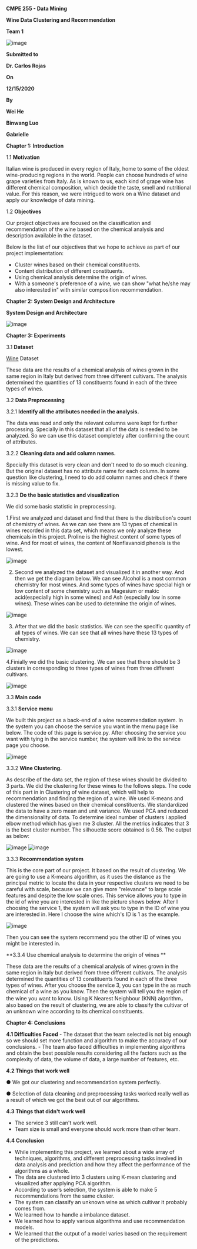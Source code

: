 **CMPE 255 - Data Mining**

**Wine Data Clustering and Recommendation**

**Team 1**

![image](https://github.com/RachelH2513/255-Team-1-Project/blob/main/images/logo.png)  

**Submitted to**

**Dr. Carlos Rojas**

**On**

**12/15/2020**

**By**

**Wei He**

**Binwang Luo**

**Gabrielle**

**Chapter 1: Introduction**

  1.1 **Motivation**

Italian wine is produced in every region of Italy, home to some of the oldest wine-producing regions in the world. People can choose hundreds of wine grape varieties from Italy. As is known to us, each kind of grape wine has different chemical composition, which decide the taste, smell and nutritional value. For this reason, we were intrigued to work on a Wine dataset and apply our knowledge of data mining.

  1.2 **Objectives**

Our project objectives are focused on the classification and recommendation of the wine based on the chemical analysis and description available in the dataset.

Below is the list of our objectives that we hope to achieve as part of our project implementation:

- Cluster wines based on their chemical constituents.
- Content distribution of different constituents.
- Using chemical analysis determine the origin of wines.
- With a someone&#39;s preference of a wine, we can show &quot;what he/she may also interested in&quot; with similar composition recommendation.

**Chapter 2: System Design and Architecture**

**System Design and Architecture**

![image](https://github.com/RachelH2513/255-Team-1-Project/blob/main/images/design.png)  

**Chapter 3: Experiments**

  3.1 **Dataset**

[Wine](https://www.kaggle.com/datasnaek/youtube-new) Dataset

These data are the results of a chemical analysis of wines grown in the same region in Italy but derived from three different cultivars. The analysis determined the quantities of 13 constituents found in each of the three types of wines.

  3.2 **Data Preprocessing**

   3.2.1 **Identify all the attributes needed in the analysis.**

The data was read and only the relevant columns were kept for further processing. Specially in this dataset that all of the data is needed to be analyzed. So we can use this dataset completely after confirming the count of attributes.

   3.2.2 **Cleaning data and add column names.**

Specially this dataset is very clean and don&#39;t need to do so much cleaning. But the original dataset has no attribute name for each column. In some question like clustering, I need to do add column names and check if there is missing value to fix.

   3.2.3 **Do the basic statistics and visualization**

We did some basic statistic in preprocessing.

1.First we analyzed and dataset and find that there is the distribution&#39;s count of chemistry of wines. As we can see there are 13 types of chemical in wines recorded in this data set, which means we only analyze these chemicals in this project. Proline is the highest content of some types of wine. And for most of wines, the content of Nonflavanoid phenols is the lowest.

![image](https://github.com/RachelH2513/255-Team-1-Project/blob/main/images/Distribution1.jpg)  

2. Second we analyzed the dataset and visualized it in another way. And then we get the diagram below. We can see Alcohol is a most common chemistry for most wines. And some types of wines have special high or low content of some chemistry such as Magesium or makic acid(especially high in some wines) and Ash (especially low in some wines). These wines can be used to determine the origin of wines.

![image](https://github.com/RachelH2513/255-Team-1-Project/blob/main/images/Distribution2.jpeg)  

3. After that we did the basic statistics. We can see the specific quantity of all types of wines. We can see that all wines have these 13 types of chemistry.

![image](https://github.com/RachelH2513/255-Team-1-Project/blob/main/images/basic%20statistics.jpeg) 

4.Finially we did the basic clustering. We can see that there should be 3 clusters in corresponding to three types of wines from three different cultivars.

![image](https://github.com/RachelH2513/255-Team-1-Project/blob/main/images/Clusters.png)  

  3.3 **Main code**

   3.3.1 **Service menu**

We built this project as a back-end of a wine recommendation system. In the system you can choose the service you want in the menu page like below. The code of this page is service.py. After choosing the service you want with tying in the service number, the system will link to the service page you choose.

![image](https://github.com/RachelH2513/255-Team-1-Project/blob/main/images/1.png)  

   3.3.2  **Wine Clustering.**

As describe of the data set, the region of these wines should be divided to 3 parts. We did the clustering for these wines to the follows steps. The code of this part in in Clustering of wine dataset, which will help to recommendation and finding the region of a wine. We used K-means and clustered the wines based on their chemical constituents. We standardized the data to have a zero mean and unit variance. We used PCA and reduced the dimensionality of data. To determine ideal number of clusters i applied elbow method which has given me 3 cluster. All the metrics indicates that 3 is the best cluster number. The silhouette score obtained is 0.56. The output as below:

![image](https://github.com/RachelH2513/255-Team-1-Project/blob/main/images/3.png) 
![image](https://github.com/RachelH2513/255-Team-1-Project/blob/main/images/5.png) 

   3.3.3 **Recommendation system**

This is the core part of our project. It based on the result of clustering. We are going to use a K-means algorithm, as it uses the distance as the principal metric to locate the data in your respective clusters we need to be careful with scale, because we can give more &quot;relevance&quot; to large scale features and despite the low scale ones. This service allows you to type in the id of wine you are interested in like the picture shows below. After I choosing the service 1, the system will ask you to type in the ID of wine you are interested in. Here I choose the wine which&#39;s ID is 1 as the example.

![image](https://github.com/RachelH2513/255-Team-1-Project/blob/main/images/4.png) 

Then you can see the system recommend you the other ID of wines you might be interested in.

**3.3.4 Use chemical analysis to determine the origin of wines **

These data are the results of a chemical analysis of wines grown in the same region in Italy but derived from three different cultivars. The analysis determined the quantities of 13 constituents found in each of the three types of wines. After you choose the service 3, you can type in the as much chemical of a wine as you know. Then the system will tell you the region of the wine you want to know. Using K Nearest Neighbour (KNN) algorithm，also based on the result of clustering, we are able to classify the cultivar of an unknown wine according to its chemical constituents.


**Chapter 4: Conclusions**

**4.1 Difficulties Faced**
    - The dataset that the team selected is not big enough so we should set more function and algorithm to make the accuracy of our conclusions.
    - The team also faced difficulties in implementing algorithms and obtain the best possible results considering all the factors such as the complexity of data, the volume of data, a large number of features, etc.

**4.2 Things that work well**

● We got our clustering and recommendation system perfectly.

● Selection of data cleaning and preprocessing tasks worked really well as a result of which we got the best out of our algorithms.

**4.3 Things that didn&#39;t work well**

- The service 3 still can&#39;t work well.
- Team size is small and everyone should work more than other team.

**4.4 Conclusion**

- While implementing this project, we learned about a wide array of techniques, algorithms, and different preprocessing tasks involved in data analysis and prediction and how they affect the performance of the algorithms as a whole.
- The data are clustered into 3 clusters using K-mean clustering and visualized after applying PCA algorithm.
- According to user’s selection, the system is able to make 5 recommendations from the same cluster.
- The system can classify an unknown wine as which cultivar it probably comes from.
- We learned how to handle a imbalance dataset.
- We learned how to apply various algorithms and use recommendation models.
- We learned that the output of a model varies based on the requirement of the predictions.
